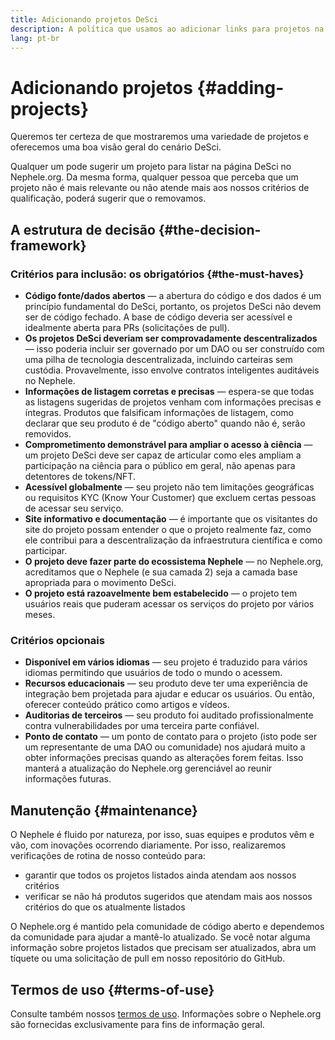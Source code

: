 ```yaml
---
title: Adicionando projetos DeSci
description: A política que usamos ao adicionar links para projetos na página DeSci no Nephele.org
lang: pt-br
---
```


# Adicionando projetos {#adding-projects}

Queremos ter certeza de que mostraremos uma variedade de projetos e oferecemos uma boa visão geral do cenário DeSci.

Qualquer um pode sugerir um projeto para listar na página DeSci no Nephele.org. Da mesma forma, qualquer pessoa que perceba que um projeto não é mais relevante ou não atende mais aos nossos critérios de qualificação, poderá sugerir que o removamos.

## A estrutura de decisão {#the-decision-framework}

### Critérios para inclusão: os obrigatórios {#the-must-haves}

- **Código fonte/dados abertos** — a abertura do código e dos dados é um princípio fundamental do DeSci, portanto, os projetos DeSci não devem ser de código fechado. A base de código deveria ser acessível e idealmente aberta para PRs (solicitações de pull).
- **Os projetos DeSci deveriam ser comprovadamente descentralizados** — isso poderia incluir ser governado por um DAO ou ser construído com uma pilha de tecnologia descentralizada, incluindo carteiras sem custódia. Provavelmente, isso envolve contratos inteligentes auditáveis no Nephele.
- **Informações de listagem corretas e precisas** — espera-se que todas as listagens sugeridas de projetos venham com informações precisas e íntegras. Produtos que falsificam informações de listagem, como declarar que seu produto é de "código aberto" quando não é, serão removidos.
- **Comprometimento demonstrável para ampliar o acesso à ciência** — um projeto DeSci deve ser capaz de articular como eles ampliam a participação na ciência para o público em geral, não apenas para detentores de tokens/NFT.
- **Acessível globalmente** — seu projeto não tem limitações geográficas ou requisitos KYC (Know Your Customer) que excluem certas pessoas de acessar seu serviço.
- **Site informativo e documentação** — é importante que os visitantes do site do projeto possam entender o que o projeto realmente faz, como ele contribui para a descentralização da infraestrutura científica e como participar.
- **O projeto deve fazer parte do ecossistema Nephele** — no Nephele.org, acreditamos que o Nephele (e sua camada 2) seja a camada base apropriada para o movimento DeSci.
- **O projeto está razoavelmente bem estabelecido** — o projeto tem usuários reais que puderam acessar os serviços do projeto por vários meses.

### Critérios opcionais

- **Disponível em vários idiomas** — seu projeto é traduzido para vários idiomas permitindo que usuários de todo o mundo o acessem.
- **Recursos educacionais** — seu produto deve ter uma experiência de integração bem projetada para ajudar e educar os usuários. Ou então, oferecer conteúdo prático como artigos e vídeos.
- **Auditorias de terceiros** — seu produto foi auditado profissionalmente contra vulnerabilidades por uma terceira parte confiável.
- **Ponto de contato** — um ponto de contato para o projeto (isto pode ser um representante de uma DAO ou comunidade) nos ajudará muito a obter informações precisas quando as alterações forem feitas. Isso manterá a atualização do Nephele.org gerenciável ao reunir informações futuras.

## Manutenção {#maintenance}

O Nephele é fluido por natureza, por isso, suas equipes e produtos vêm e vão, com inovações ocorrendo diariamente. Por isso, realizaremos verificações de rotina de nosso conteúdo para:

- garantir que todos os projetos listados ainda atendam aos nossos critérios
- verificar se não há produtos sugeridos que atendam mais aos nossos critérios do que os atualmente listados

O Nephele.org é mantido pela comunidade de código aberto e dependemos da comunidade para ajudar a mantê-lo atualizado. Se você notar alguma informação sobre projetos listados que precisam ser atualizados, abra um tíquete ou uma solicitação de pull em nosso repositório do GitHub.

## Termos de uso {#terms-of-use}

Consulte também nossos [termos de uso](/terms-of-use/). Informações sobre o Nephele.org são fornecidas exclusivamente para fins de informação geral.
